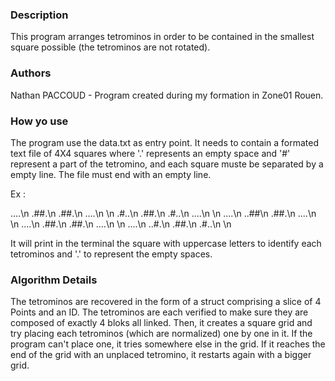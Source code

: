 ### Description

This program arranges tetrominos in order to be contained in the smallest square possible (the tetrominos are not rotated).

### Authors

Nathan PACCOUD - Program created during my formation in Zone01 Rouen.

### How yo use 

The program use the data.txt as entry point. It needs to contain a formated text file of 4X4 squares where '.' represents an empty space and '#' represent a part of the tetromino, and each square muste be separated by a empty line. The file must end with an empty line.

Ex :

....\n
.##.\n
.##.\n
....\n
\n
.#..\n
.##.\n
.#..\n
....\n
\n
....\n
..##\n
.##.\n
....\n
\n
....\n
.##.\n
.##.\n
....\n
\n
....\n
..#.\n
.##.\n
.#..\n
\n

It will print in the terminal the square with uppercase letters to identify each tetrominos and '.' to represent the empty spaces.

### Algorithm Details

The tetrominos are recovered in the form of a struct comprising a slice of 4 Points and an ID. The tetrominos are each verified to make sure they are composed of exactly 4 bloks all linked. Then, it creates a square grid and try placing each tetrominos (which are normalized) one by one in it. If the program can't place one, it tries somewhere else in the grid. If it reaches the end of the grid with an unplaced tetromino, it restarts again with a bigger grid.
